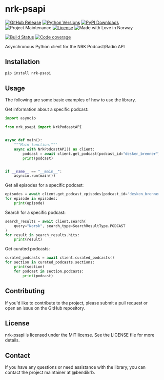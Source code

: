 # nrk-psapi

[![GitHub Release][releases-shield]][releases]
[![Python Versions][py-versions-shield]][py-versions]
[![PyPI Downloads][downloads-shield]][downloads]
![Project Maintenance][maintenance-shield]
[![License][license-shield]](LICENSE.md)
![Made with Love in Norway][madewithlove-shield]

[![Build Status][build-shield]][build]
[![Code coverage][codecov-shield]][codecov]


Asynchronous Python client for the NRK Podcast/Radio API

## Installation

```bash
pip install nrk-psapi
```

## Usage

The following are some basic examples of how to use the library.

Get information about a specific podcast:

```python
import asyncio

from nrk_psapi import NrkPodcastAPI


async def main():
    """Main function."""
    async with NrkPodcastAPI() as client:
        podcast = await client.get_podcast(podcast_id="desken_brenner")
        print(podcast)


if __name__ == "__main__":
    asyncio.run(main())
```

Get all episodes for a specific podcast:

```python
episodes = await client.get_podcast_episodes(podcast_id="desken_brenner")
for episode in episodes:
    print(episode)
```

Search for a specific podcast:

```python
search_results = await client.search(
    query="Norsk", search_type=SearchResultType.PODCAST
)
for result in search_results.hits:
    print(result)
```

Get curated podcasts:

```python
curated_podcasts = await client.curated_podcasts()
for section in curated_podcasts.sections:
    print(section)
    for podcast in section.podcasts:
        print(podcast)
```


## Contributing

If you'd like to contribute to the project, please submit a pull request or open an issue on the GitHub repository.

## License

nrk-psapi is licensed under the MIT license. See the LICENSE file for more details.

## Contact

If you have any questions or need assistance with the library, you can contact the project maintainer at @bendikrb.

[license-shield]: https://img.shields.io/github/license/bendikrb/nrk-psapi.svg
[license]: https://github.com/bendikrb/nrk-psapi/blob/main/LICENSE
[releases-shield]: https://img.shields.io/pypi/v/nrk-psapi
[releases]: https://github.com/bendikrb/nrk-psapi/releases
[build-shield]: https://github.com/bendikrb/nrk-psapi/actions/workflows/test.yaml/badge.svg
[build]: https://github.com/bendikrb/nrk-psapi/actions/workflows/test.yaml
[maintenance-shield]: https://img.shields.io/maintenance/yes/2024.svg
[py-versions-shield]: https://img.shields.io/pypi/pyversions/nrk-psapi
[py-versions]: https://pypi.org/project/nrk-psapi/
[codecov-shield]: https://codecov.io/gh/bendikrb/nrk-psapi/graph/badge.svg?token=011O5N9MKL
[codecov]: https://codecov.io/gh/bendikrb/nrk-psapi
[madewithlove-shield]: https://madewithlove.now.sh/no?heart=true&colorB=%233584e4
[downloads-shield]: https://img.shields.io/pypi/dm/nrk-psapi?style=flat
[downloads]: https://pypistats.org/packages/nrk-psapi

